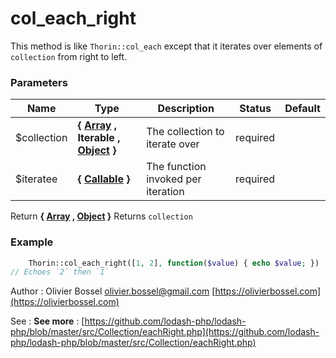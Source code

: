 # col_each_right

This method is like `Thorin::col_each` except that it iterates over elements of
`collection` from right to left.



### Parameters
Name  |  Type  |  Description  |  Status  |  Default
------------  |  ------------  |  ------------  |  ------------  |  ------------
$collection  |  **{ [Array](http://php.net/manual/en/language.types.array.php) , Iterable , [Object](http://php.net/manual/en/language.types.object.php) }**  |  The collection to iterate over  |  required  |
$iteratee  |  **{ [Callable](http://php.net/manual/en/language.types.callable.php) }**  |  The function invoked per iteration  |  required  |

Return **{ [Array](http://php.net/manual/en/language.types.array.php) , [Object](http://php.net/manual/en/language.types.object.php) }** Returns `collection`

### Example
```php
	Thorin::col_each_right([1, 2], function($value) { echo $value; })
// Echoes `2` then `1`
```
Author : Olivier Bossel [olivier.bossel@gmail.com](mailto:olivier.bossel@gmail.com) [https://olivierbossel.com](https://olivierbossel.com)

See : **See more** : [https://github.com/lodash-php/lodash-php/blob/master/src/Collection/eachRight.php](https://github.com/lodash-php/lodash-php/blob/master/src/Collection/eachRight.php)